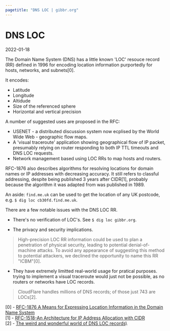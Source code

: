 ```yaml
---
pagetitle: "DNS LOC | gibbr.org"
---
```


# DNS LOC

2022-01-18

The Domain Name System (DNS) has a little known 'LOC' resouce record (RR) defined in 1996 for encoding location information purportedly for hosts, networks, and subnets[0].

It encodes:

- Latitude
- Longitude
- Altidude
- Size of the referenced sphere
- Horizontal and vertical precision

A number of suggested uses are proposed in the RFC:

- USENET - a distributed discussion system now ecplised by the World Wide Web - geographic flow maps.
- A 'visual traceroute' application showing geographical flow of IP packet, presumably relying on router responding to both IP TTL timeouts and DNS LOC requests.
- Network management based using LOC RRs to map hosts and routers.

RFC-1876 also describes algorithms for resolving locations for domain names or IP addresses with decreasing accuracy.
It still refers to classful addressing, despite being published 3 years after CIDR[1], probably because the algorithm it was adapted from was published in 1989.

An aside: `find.me.uk` can be used to get the location of any UK postcode, e.g. `$ dig loc cb30fd.find.me.uk`.

There are a few notable issues with the DNS LOC RR.

- There's no verification of LOC's. See `$ dig loc gibbr.org`.

- The privacy and security implications.

> High-precision LOC RR information could be used to plan a penetration of physical security, leading to potential denial-of-machine attacks. To avoid any appearance of suggesting this method to potential attackers, we declined the opportunity to name this RR "ICBM"[0].

- They have extremely limitted real-world usage for pratical purposes. trying to implement a visual traceroute would just not be possible, as no routers or networks have LOC records.

> CloudFlare handles millions of DNS records; of those just 743 are LOCs[2].

[0] - [RFC-1876 A Means for Expressing Location Information in the Domain Name System](https://datatracker.ietf.org/doc/html/rfc1876)\
[1] - [RFC-1518-An Architecture for IP Address Allocation with CIDR](https://datatracker.ietf.org/doc/html/rfc1518)\
[2] - [The weird and wonderful world of DNS LOC records](https://blog.cloudflare.com/the-weird-and-wonderful-world-of-dns-loc-records/)\
